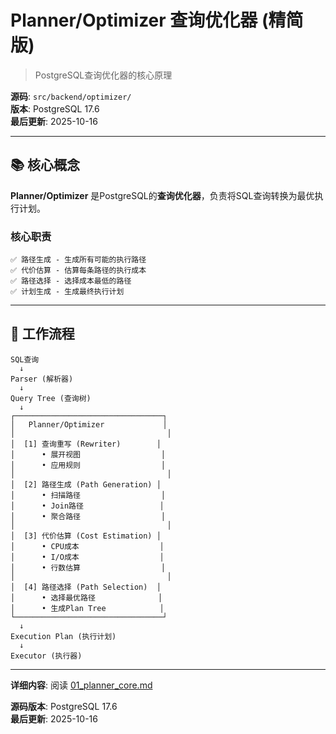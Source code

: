 # Planner/Optimizer 查询优化器 (精简版)

> PostgreSQL查询优化器的核心原理

**源码**: `src/backend/optimizer/`  
**版本**: PostgreSQL 17.6  
**最后更新**: 2025-10-16

---

## 📚 核心概念

**Planner/Optimizer** 是PostgreSQL的**查询优化器**，负责将SQL查询转换为最优执行计划。

### 核心职责

```
✅ 路径生成 - 生成所有可能的执行路径
✅ 代价估算 - 估算每条路径的执行成本
✅ 路径选择 - 选择成本最低的路径
✅ 计划生成 - 生成最终执行计划
```

---

## 🎯 工作流程

```
SQL查询
  ↓
Parser (解析器)
  ↓
Query Tree (查询树)
  ↓
┌─────────────────────────────────┐
│   Planner/Optimizer             │
│                                  │
│  [1] 查询重写 (Rewriter)        │
│      • 展开视图                  │
│      • 应用规则                  │
│                                  │
│  [2] 路径生成 (Path Generation) │
│      • 扫描路径                  │
│      • Join路径                 │
│      • 聚合路径                  │
│                                  │
│  [3] 代价估算 (Cost Estimation) │
│      • CPU成本                  │
│      • I/O成本                  │
│      • 行数估算                  │
│                                  │
│  [4] 路径选择 (Path Selection)  │
│      • 选择最优路径              │
│      • 生成Plan Tree            │
└─────────────────────────────────┘
  ↓
Execution Plan (执行计划)
  ↓
Executor (执行器)
```

---

**详细内容**: 阅读 [01_planner_core.md](01_planner_core.md)

**源码版本**: PostgreSQL 17.6  
**最后更新**: 2025-10-16

